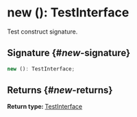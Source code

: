 # new (): TestInterface

Test construct signature.

## Signature {#_new_-signature}

```typescript
new (): TestInterface;
```

## Returns {#_new_-returns}

<b>Return type: </b>[TestInterface](docs/simple-suite-test/testinterface-interface)

